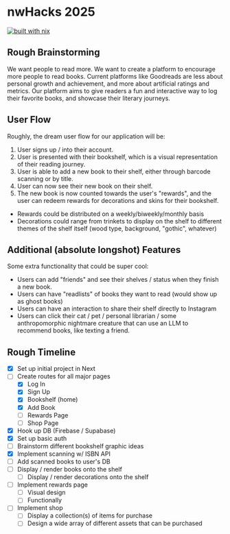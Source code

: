 # nwHacks 2025

[![built with nix](https://builtwithnix.org/badge.svg)](https://builtwithnix.org)

## Rough Brainstorming

We want people to read more. We want to create a platform to encourage more
people to read books. Current platforms like Goodreads are less about personal
growth and achievement, and more about artificial ratings and metrics. Our
platform aims to give readers a fun and interactive way to log their favorite
books, and showcase their literary journeys.

## User Flow

Roughly, the dream user flow for our application will be:

1. User signs up / into their account.
2. User is presented with their bookshelf, which is a visual representation of
   their reading journey.
3. User is able to add a new book to their shelf, either through barcode
   scanning or by title.
4. User can now see their new book on their shelf.
5. The new book is now counted towards the user's "rewards", and the user can
   redeem rewards for decorations and skins for their bookshelf.

- Rewards could be distributed on a weekly/biweekly/monthly basis
- Decorations could range from trinkets to display on the shelf to different
  themes of the shelf itself (wood type, background, "gothic", whatever)

## Additional (absolute longshot) Features

Some extra functionality that could be super cool:

- Users can add "friends" and see their shelves / status when they finish a new
  book.
- Users can have "readlists" of books they want to read (would show up as ghost
  books)
- Users can have an interaction to share their shelf directly to Instagram
- Users can click their cat / pet / personal librarian / some anthropomorphic
  nightmare creature that can use an LLM to recommend books, like texting a
  friend.

## Rough Timeline

- [x] Set up initial project in Next
- [ ] Create routes for all major pages
  - [x] Log In
  - [x] Sign Up
  - [x] Bookshelf (home)
  - [x] Add Book
  - [ ] Rewards Page
  - [ ] Shop Page
- [x] Hook up DB (Firebase / Supabase)
- [x] Set up basic auth
- [ ] Brainstorm different bookshelf graphic ideas
- [x] Implement scanning w/ ISBN API
- [ ] Add scanned books to user's DB
- [ ] Display / render books onto the shelf
  - [ ] Display / render decorations onto the shelf
- [ ] Implement rewards page
  - [ ] Visual design
  - [ ] Functionally
- [ ] Implement shop
  - [ ] Display a collection(s) of items for purchase
  - [ ] Design a wide array of different assets that can be purchased
